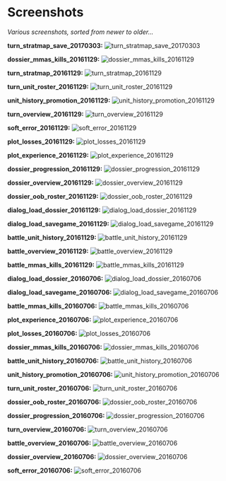 # Screenshots
_Various screenshots, sorted from newer to older..._

**turn_stratmap_save_20170303:**
![turn_stratmap_save_20170303](turn_stratmap_save_20170303.png?raw=tru "turn_stratmap_save_20170303")

**dossier_mmas_kills_20161129:**
![dossier_mmas_kills_20161129](dossier_mmas_kills_20161129.png?raw=tru "dossier_mmas_kills_20161129")

**turn_stratmap_20161129:**
![turn_stratmap_20161129](turn_stratmap_20161129.png?raw=tru "turn_stratmap_20161129")

**turn_unit_roster_20161129:**
![turn_unit_roster_20161129](turn_unit_roster_20161129.png?raw=tru "turn_unit_roster_20161129")

**unit_history_promotion_20161129:**
![unit_history_promotion_20161129](unit_history_promotion_20161129.png?raw=tru "unit_history_promotion_20161129")

**turn_overview_20161129:**
![turn_overview_20161129](turn_overview_20161129.png?raw=tru "turn_overview_20161129")

**soft_error_20161129:**
![soft_error_20161129](soft_error_20161129.png?raw=tru "soft_error_20161129")

**plot_losses_20161129:**
![plot_losses_20161129](plot_losses_20161129.png?raw=tru "plot_losses_20161129")

**plot_experience_20161129:**
![plot_experience_20161129](plot_experience_20161129.png?raw=tru "plot_experience_20161129")

**dossier_progression_20161129:**
![dossier_progression_20161129](dossier_progression_20161129.png?raw=tru "dossier_progression_20161129")

**dossier_overview_20161129:**
![dossier_overview_20161129](dossier_overview_20161129.png?raw=tru "dossier_overview_20161129")

**dossier_oob_roster_20161129:**
![dossier_oob_roster_20161129](dossier_oob_roster_20161129.png?raw=tru "dossier_oob_roster_20161129")

**dialog_load_dossier_20161129:**
![dialog_load_dossier_20161129](dialog_load_dossier_20161129.png?raw=tru "dialog_load_dossier_20161129")

**dialog_load_savegame_20161129:**
![dialog_load_savegame_20161129](dialog_load_savegame_20161129.png?raw=tru "dialog_load_savegame_20161129")

**battle_unit_history_20161129:**
![battle_unit_history_20161129](battle_unit_history_20161129.png?raw=tru "battle_unit_history_20161129")

**battle_overview_20161129:**
![battle_overview_20161129](battle_overview_20161129.png?raw=tru "battle_overview_20161129")

**battle_mmas_kills_20161129:**
![battle_mmas_kills_20161129](battle_mmas_kills_20161129.png?raw=tru "battle_mmas_kills_20161129")

**dialog_load_dossier_20160706:**
![dialog_load_dossier_20160706](dialog_load_dossier_20160706.png?raw=tru "dialog_load_dossier_20160706")

**dialog_load_savegame_20160706:**
![dialog_load_savegame_20160706](dialog_load_savegame_20160706.png?raw=tru "dialog_load_savegame_20160706")

**battle_mmas_kills_20160706:**
![battle_mmas_kills_20160706](battle_mmas_kills_20160706.png?raw=tru "battle_mmas_kills_20160706")

**plot_experience_20160706:**
![plot_experience_20160706](plot_experience_20160706.png?raw=tru "plot_experience_20160706")

**plot_losses_20160706:**
![plot_losses_20160706](plot_losses_20160706.png?raw=tru "plot_losses_20160706")

**dossier_mmas_kills_20160706:**
![dossier_mmas_kills_20160706](dossier_mmas_kills_20160706.png?raw=tru "dossier_mmas_kills_20160706")

**battle_unit_history_20160706:**
![battle_unit_history_20160706](battle_unit_history_20160706.png?raw=tru "battle_unit_history_20160706")

**unit_history_promotion_20160706:**
![unit_history_promotion_20160706](unit_history_promotion_20160706.png?raw=tru "unit_history_promotion_20160706")

**turn_unit_roster_20160706:**
![turn_unit_roster_20160706](turn_unit_roster_20160706.png?raw=tru "turn_unit_roster_20160706")

**dossier_oob_roster_20160706:**
![dossier_oob_roster_20160706](dossier_oob_roster_20160706.png?raw=tru "dossier_oob_roster_20160706")

**dossier_progression_20160706:**
![dossier_progression_20160706](dossier_progression_20160706.png?raw=tru "dossier_progression_20160706")

**turn_overview_20160706:**
![turn_overview_20160706](turn_overview_20160706.png?raw=tru "turn_overview_20160706")

**battle_overview_20160706:**
![battle_overview_20160706](battle_overview_20160706.png?raw=tru "battle_overview_20160706")

**dossier_overview_20160706:**
![dossier_overview_20160706](dossier_overview_20160706.png?raw=tru "dossier_overview_20160706")

**soft_error_20160706:**
![soft_error_20160706](soft_error_20160706.png?raw=tru "soft_error_20160706")

